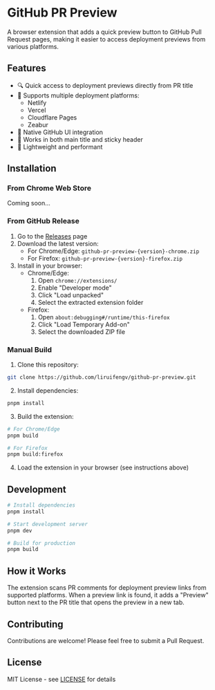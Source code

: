 # GitHub PR Preview

A browser extension that adds a quick preview button to GitHub Pull Request pages, making it easier to access deployment previews from various platforms.

## Features

- 🔍 Quick access to deployment previews directly from PR title
- 🎯 Supports multiple deployment platforms:
  - Netlify
  - Vercel
  - Cloudflare Pages
  - Zeabur
- 🎨 Native GitHub UI integration
- 📌 Works in both main title and sticky header
- 🚀 Lightweight and performant

## Installation

### From Chrome Web Store

Coming soon...

### From GitHub Release

1. Go to the [Releases](https://github.com/liruifengv/github-pr-preview/releases) page
2. Download the latest version:
   - For Chrome/Edge: `github-pr-preview-{version}-chrome.zip`
   - For Firefox: `github-pr-preview-{version}-firefox.zip`
3. Install in your browser:
   - Chrome/Edge:
     1. Open `chrome://extensions/`
     2. Enable "Developer mode"
     3. Click "Load unpacked"
     4. Select the extracted extension folder
   - Firefox:
     1. Open `about:debugging#/runtime/this-firefox`
     2. Click "Load Temporary Add-on"
     3. Select the downloaded ZIP file

### Manual Build

1. Clone this repository:
```bash
git clone https://github.com/liruifengv/github-pr-preview.git
```

2. Install dependencies:
```bash
pnpm install
```

3. Build the extension:
```bash
# For Chrome/Edge
pnpm build

# For Firefox
pnpm build:firefox
```

4. Load the extension in your browser (see instructions above)

## Development

```bash
# Install dependencies
pnpm install

# Start development server
pnpm dev

# Build for production
pnpm build
```

## How it Works

The extension scans PR comments for deployment preview links from supported platforms. When a preview link is found, it adds a "Preview" button next to the PR title that opens the preview in a new tab.

## Contributing

Contributions are welcome! Please feel free to submit a Pull Request.

## License

MIT License - see [LICENSE](./LICENSE) for details 